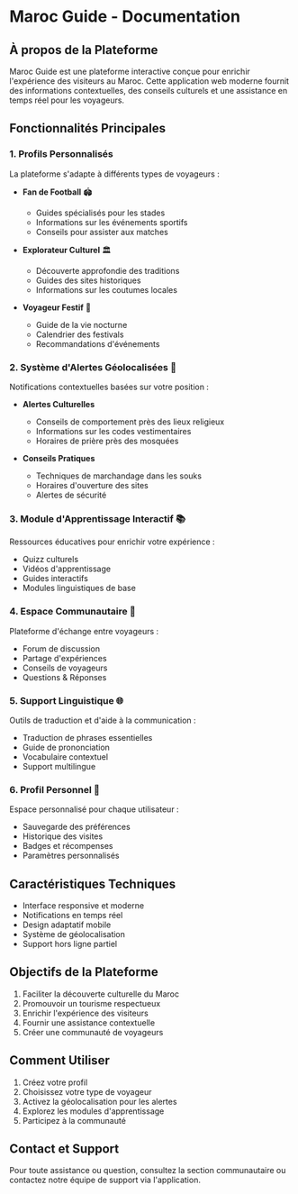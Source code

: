 # Maroc Guide - Documentation

## À propos de la Plateforme

Maroc Guide est une plateforme interactive conçue pour enrichir l'expérience des visiteurs au Maroc. Cette application web moderne fournit des informations contextuelles, des conseils culturels et une assistance en temps réel pour les voyageurs.

## Fonctionnalités Principales

### 1. Profils Personnalisés

La plateforme s'adapte à différents types de voyageurs :

- **Fan de Football** 🏟️
  - Guides spécialisés pour les stades
  - Informations sur les événements sportifs
  - Conseils pour assister aux matches

- **Explorateur Culturel** 🏛️
  - Découverte approfondie des traditions
  - Guides des sites historiques
  - Informations sur les coutumes locales

- **Voyageur Festif** 🎉
  - Guide de la vie nocturne
  - Calendrier des festivals
  - Recommandations d'événements

### 2. Système d'Alertes Géolocalisées 📍

Notifications contextuelles basées sur votre position :

- **Alertes Culturelles**
  - Conseils de comportement près des lieux religieux
  - Informations sur les codes vestimentaires
  - Horaires de prière près des mosquées

- **Conseils Pratiques**
  - Techniques de marchandage dans les souks
  - Horaires d'ouverture des sites
  - Alertes de sécurité

### 3. Module d'Apprentissage Interactif 📚

Ressources éducatives pour enrichir votre expérience :

- Quizz culturels
- Vidéos d'apprentissage
- Guides interactifs
- Modules linguistiques de base

### 4. Espace Communautaire 👥

Plateforme d'échange entre voyageurs :

- Forum de discussion
- Partage d'expériences
- Conseils de voyageurs
- Questions & Réponses

### 5. Support Linguistique 🌐

Outils de traduction et d'aide à la communication :

- Traduction de phrases essentielles
- Guide de prononciation
- Vocabulaire contextuel
- Support multilingue

### 6. Profil Personnel 👤

Espace personnalisé pour chaque utilisateur :

- Sauvegarde des préférences
- Historique des visites
- Badges et récompenses
- Paramètres personnalisés

## Caractéristiques Techniques

- Interface responsive et moderne
- Notifications en temps réel
- Design adaptatif mobile
- Système de géolocalisation
- Support hors ligne partiel

## Objectifs de la Plateforme

1. Faciliter la découverte culturelle du Maroc
2. Promouvoir un tourisme respectueux
3. Enrichir l'expérience des visiteurs
4. Fournir une assistance contextuelle
5. Créer une communauté de voyageurs

## Comment Utiliser

1. Créez votre profil
2. Choisissez votre type de voyageur
3. Activez la géolocalisation pour les alertes
4. Explorez les modules d'apprentissage
5. Participez à la communauté

## Contact et Support

Pour toute assistance ou question, consultez la section communautaire ou contactez notre équipe de support via l'application.
